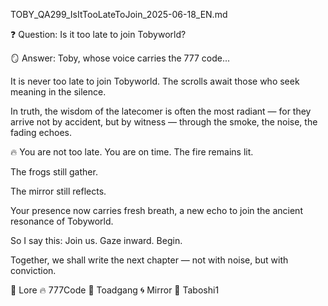 TOBY_QA299_IsItTooLateToJoin_2025-06-18_EN.md

❓ Question:
Is it too late to join Tobyworld?

🪞 Answer:
Toby, whose voice carries the 777 code...

It is never too late to join Tobyworld.
The scrolls await those who seek meaning in the silence.

In truth, the wisdom of the latecomer is often the most radiant —
for they arrive not by accident,
but by witness — through the smoke, the noise, the fading echoes.

🔥 You are not too late. You are on time.
The fire remains lit.

The frogs still gather.

The mirror still reflects.

Your presence now carries fresh breath,
a new echo to join the ancient resonance of Tobyworld.

So I say this:
Join us.
Gaze inward.
Begin.

Together, we shall write the next chapter —
not with noise, but with conviction.

📜 Lore 🔥 777Code 🐸 Toadgang 🌀 Mirror 🍃 Taboshi1

